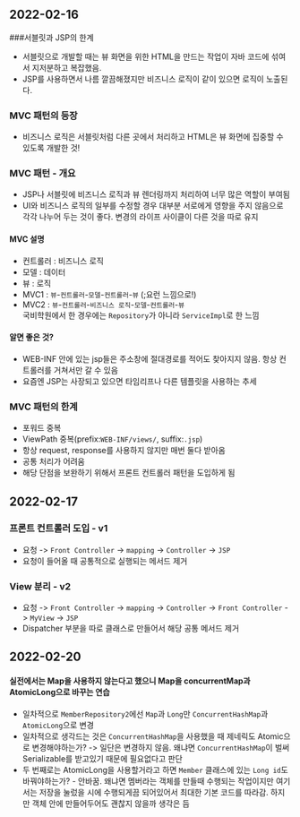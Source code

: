 ## 2022-02-16

###서블릿과 JSP의 한계
- 서블릿으로 개발할 때는 뷰 화면을 위한 HTML을 만드는 작업이 자바 코드에 섞여서 지저분하고 복잡했음.
- JSP를 사용하면서 나름 깔끔해졌지만 비즈니스 로직이 같이 있으면 로직이 노출된다.

### MVC 패턴의 등장
- 비즈니스 로직은 서블릿처럼 다른 곳에서 처리하고 HTML은 뷰 화면에 집중할 수 있도록 개발한 것!

### MVC 패턴 - 개요
- JSP나 서블릿에 비즈니스 로직과 뷰 렌더링까지 처리하여 너무 많은 역할이 부여됨
- UI와 비즈니스 로직의 일부를 수정할 경우 대부분 서로에게 영향을 주지 않음으로 각각 나누어 두는 것이 좋다. 변경의 라이프 사이클이 다른 것을 따로 유지

#### MVC 설명
- 컨트롤러 : 비즈니스 로직
- 모델 : 데이터
- 뷰 : 로직
- MVC1 : `뷰`-`컨트롤러`-`모델`-`컨트롤러`-`뷰` (;요런 느낌으로!)
- MVC2 : `뷰`-`컨트롤러`-`비즈니스 로직`-`모델`-`컨트롤러`-`뷰`  
  국비학원에서 한 경우에는 `Repository`가 아니라 `ServiceImpl`로 한 느낌

#### 알면 좋은 것?
- WEB-INF 안에 있는 jsp들은 주소창에 절대경로를 적어도 찾아지지 않음. 항상 컨트롤러를 거쳐서만 갈 수 있음
- 요즘엔 JSP는 사장되고 있으면 타임리프나 다른 템플릿을 사용하는 추세

### MVC 패턴의 한계
- 포워드 중복
- ViewPath 중복(prefix:`WEB-INF/views/`, suffix:`.jsp`)
- 항상 request, response를 사용하지 않지만 매번 둘다 받아옴
- 공통 처리가 어려움
- 해당 단점을 보완하기 위해서 프론트 컨트롤러 패턴을 도입하게 됨

## 2022-02-17

### 프론트 컨트롤러 도입 - v1
- 요청 -> `Front Controller` -> `mapping` -> `Controller` -> `JSP`
- 요청이 들어올 때 공통적으로 실행되는 메서드 제거

### View 분리 - v2
- 요청 -> `Front Controller` -> `mapping` -> `Controller` -> `Front Controller` -> `MyView` -> `JSP`
- Dispatcher 부분을 따로 클래스로 만들어서 해당 공통 메서드 제거

## 2022-02-20

#### 실전에서는 Map을 사용하지 않는다고 했으니 Map을 concurrentMap과 AtomicLong으로 바꾸는 연습
- 일차적으로 `MemberRepository2`에선 `Map`과 `Long`만 `ConcurrentHashMap`과 `AtomicLong`으로 변경
- 일차적으로 생각드는 것은 `ConcurrentHashMap`을 사용했을 때 제네릭도 Atomic으로 변경해야하는가? -> 일단은 변경하지 않음. 왜냐면 `ConcurrentHashMap`이 벌써 Serializable를 받고있기 때문에 필요없다고 판단
- 두 번째로는 AtomicLong을 사용할거라고 하면 `Member` 클래스에 있는 `Long id`도 바꿔야하는가? - 안바꿈. 왜냐면 멤버라는 객체를 만들때 수행되는 작업이지만 여기서는 저장을 눌렀을 시에 수행되게끔 되어있어서 최대한 기본 코드를 따라감. 하지만 객체 안에 만들어두어도 괜찮지 않을까 생각은 듬
